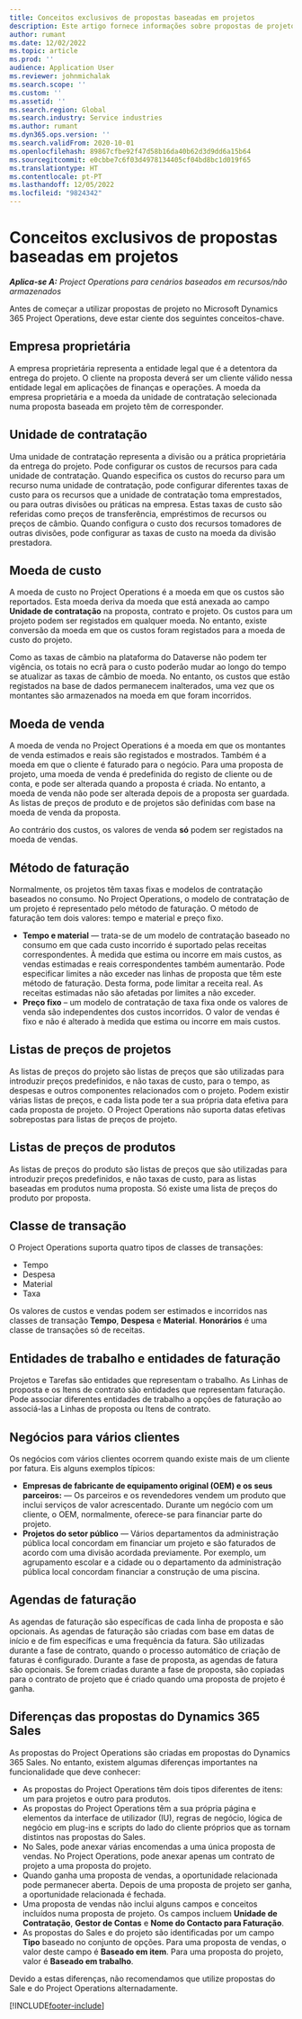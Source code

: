 ```yaml
---
title: Conceitos exclusivos de propostas baseadas em projetos
description: Este artigo fornece informações sobre propostas de projeto no Microsoft Dynamics 365 Project Operations.
author: rumant
ms.date: 12/02/2022
ms.topic: article
ms.prod: ''
audience: Application User
ms.reviewer: johnmichalak
ms.search.scope: ''
ms.custom: ''
ms.assetid: ''
ms.search.region: Global
ms.search.industry: Service industries
ms.author: rumant
ms.dyn365.ops.version: ''
ms.search.validFrom: 2020-10-01
ms.openlocfilehash: 89867cfbe92f47d58b16da40b62d3d9dd6a15b64
ms.sourcegitcommit: e0cbbe7c6f03d4978134405cf04bd8bc1d019f65
ms.translationtype: HT
ms.contentlocale: pt-PT
ms.lasthandoff: 12/05/2022
ms.locfileid: "9824342"
---
```

# <a name="concepts-unique-to-project-based-quotes"></a>Conceitos exclusivos de propostas baseadas em projetos

_**Aplica-se A:** Project Operations para cenários baseados em recursos/não armazenados_

Antes de começar a utilizar propostas de projeto no Microsoft Dynamics 365 Project Operations, deve estar ciente dos seguintes conceitos-chave.

## <a name="owning-company"></a>Empresa proprietária

A empresa proprietária representa a entidade legal que é a detentora da entrega do projeto. O cliente na proposta deverá ser um cliente válido nessa entidade legal em aplicações de finanças e operações. A moeda da empresa proprietária e a moeda da unidade de contratação selecionada numa proposta baseada em projeto têm de corresponder.

## <a name="contracting-unit"></a>Unidade de contratação

Uma unidade de contratação representa a divisão ou a prática proprietária da entrega do projeto. Pode configurar os custos de recursos para cada unidade de contratação. Quando especifica os custos do recurso para um recurso numa unidade de contratação, pode configurar diferentes taxas de custo para os recursos que a unidade de contratação toma emprestados, ou para outras divisões ou práticas na empresa. Estas taxas de custo são referidas como preços de transferência, empréstimos de recursos ou preços de câmbio. Quando configura o custo dos recursos tomadores de outras divisões, pode configurar as taxas de custo na moeda da divisão prestadora.

## <a name="cost-currency"></a>Moeda de custo

A moeda de custo no Project Operations é a moeda em que os custos são reportados. Esta moeda deriva da moeda que está anexada ao campo **Unidade de contratação** na proposta, contrato e projeto. Os custos para um projeto podem ser registados em qualquer moeda. No entanto, existe conversão da moeda em que os custos foram registados para a moeda de custo do projeto.

Como as taxas de câmbio na plataforma do Dataverse não podem ter vigência, os totais no ecrã para o custo poderão mudar ao longo do tempo se atualizar as taxas de câmbio de moeda. No entanto, os custos que estão registados na base de dados permanecem inalterados, uma vez que os montantes são armazenados na moeda em que foram incorridos.

## <a name="sales-currency"></a>Moeda de venda

A moeda de venda no Project Operations é a moeda em que os montantes de venda estimados e reais são registados e mostrados. Também é a moeda em que o cliente é faturado para o negócio. Para uma proposta de projeto, uma moeda de venda é predefinida do registo de cliente ou de conta, e pode ser alterada quando a proposta é criada. No entanto, a moeda de venda não pode ser alterada depois de a proposta ser guardada. As listas de preços de produto e de projetos são definidas com base na moeda de venda da proposta.

Ao contrário dos custos, os valores de venda **só** podem ser registados na moeda de vendas.

## <a name="billing-method"></a>Método de faturação

Normalmente, os projetos têm taxas fixas e modelos de contratação baseados no consumo. No Project Operations, o modelo de contratação de um projeto é representado pelo método de faturação. O método de faturação tem dois valores: tempo e material e preço fixo.

- **Tempo e material** — trata-se de um modelo de contratação baseado no consumo em que cada custo incorrido é suportado pelas receitas correspondentes. À medida que estima ou incorre em mais custos, as vendas estimadas e reais correspondentes também aumentarão. Pode especificar limites a não exceder nas linhas de proposta que têm este método de faturação. Desta forma, pode limitar a receita real. As receitas estimadas não são afetadas por limites a não exceder.
- **Preço fixo** – um modelo de contratação de taxa fixa onde os valores de venda são independentes dos custos incorridos. O valor de vendas é fixo e não é alterado à medida que estima ou incorre em mais custos.

## <a name="project-price-lists"></a>Listas de preços de projetos

As listas de preços do projeto são listas de preços que são utilizadas para introduzir preços predefinidos, e não taxas de custo, para o tempo, as despesas e outros componentes relacionados com o projeto. Podem existir várias listas de preços, e cada lista pode ter a sua própria data efetiva para cada proposta de projeto. O Project Operations não suporta datas efetivas sobrepostas para listas de preços de projeto.

## <a name="product-price-lists"></a>Listas de preços de produtos

As listas de preços do produto são listas de preços que são utilizadas para introduzir preços predefinidos, e não taxas de custo, para as listas baseadas em produtos numa proposta. Só existe uma lista de preços do produto por proposta.

## <a name="transaction-classes"></a>Classe de transação

O Project Operations suporta quatro tipos de classes de transações:

- Tempo
- Despesa
- Material
- Taxa

Os valores de custos e vendas podem ser estimados e incorridos nas classes de transação **Tempo**, **Despesa** e **Material**. **Honorários** é uma classe de transações só de receitas.

## <a name="work-entities-and-billing-entities"></a>Entidades de trabalho e entidades de faturação

Projetos e Tarefas são entidades que representam o trabalho. As Linhas de proposta e os Itens de contrato são entidades que representam faturação. Pode associar diferentes entidades de trabalho a opções de faturação ao associá-las a Linhas de proposta ou Itens de contrato.

## <a name="multi-customer-deals"></a>Negócios para vários clientes

Os negócios com vários clientes ocorrem quando existe mais de um cliente por fatura. Eis alguns exemplos típicos:

- **Empresas de fabricante de equipamento original (OEM) e os seus parceiros:** — Os parceiros e os revendedores vendem um produto que inclui serviços de valor acrescentado. Durante um negócio com um cliente, o OEM, normalmente, oferece-se para financiar parte do projeto.
- **Projetos do setor público** — Vários departamentos da administração pública local concordam em financiar um projeto e são faturados de acordo com uma divisão acordada previamente. Por exemplo, um agrupamento escolar e a cidade ou o departamento da administração pública local concordam financiar a construção de uma piscina.

## <a name="invoice-schedules"></a>Agendas de faturação

As agendas de faturação são específicas de cada linha de proposta e são opcionais. As agendas de faturação são criadas com base em datas de início e de fim específicas e uma frequência da fatura. São utilizadas durante a fase de contrato, quando o processo automático de criação de faturas é configurado. Durante a fase de proposta, as agendas de fatura são opcionais. Se forem criadas durante a fase de proposta, são copiadas para o contrato de projeto que é criado quando uma proposta de projeto é ganha.

## <a name="differences-from-dynamics-365-sales-quotes"></a>Diferenças das propostas do Dynamics 365 Sales

As propostas do Project Operations são criadas em propostas do Dynamics 365 Sales. No entanto, existem algumas diferenças importantes na funcionalidade que deve conhecer:

- As propostas do Project Operations têm dois tipos diferentes de itens: um para projetos e outro para produtos.
- As propostas do Project Operations têm a sua própria página e elementos da interface de utilizador (IU), regras de negócio, lógica de negócio em plug-ins e scripts do lado do cliente próprios que as tornam distintos nas propostas do Sales.
- No Sales, pode anexar várias encomendas a uma única proposta de vendas. No Project Operations, pode anexar apenas um contrato de projeto a uma proposta do projeto.
- Quando ganha uma proposta de vendas, a oportunidade relacionada pode permanecer aberta. Depois de uma proposta de projeto ser ganha, a oportunidade relacionada é fechada.
- Uma proposta de vendas não inclui alguns campos e conceitos incluídos numa proposta de projeto. Os campos incluem **Unidade de Contratação**, **Gestor de Contas** e **Nome do Contacto para Faturação**.
- As propostas do Sales e do projeto são identificadas por um campo **Tipo** baseado no conjunto de opções. Para uma proposta de vendas, o valor deste campo é **Baseado em item**. Para uma proposta do projeto, valor é **Baseado em trabalho**.

Devido a estas diferenças, não recomendamos que utilize propostas do Sale e do Project Operations alternadamente.

[!INCLUDE[footer-include](../includes/footer-banner.md)]

